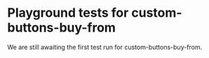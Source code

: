 # Playground tests for custom-buttons-buy-from
We are still awaiting the first test run for custom-buttons-buy-from.
